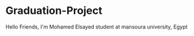 # Graduation-Project
Hello Friends,
        I'm Mohamed Elsayed student at mansoura university, Egypt